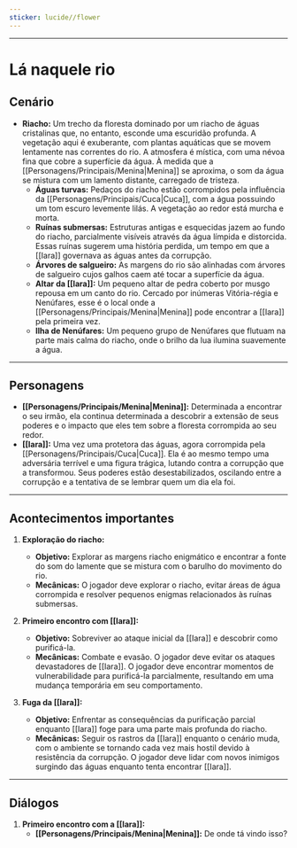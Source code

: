 ```yaml
---
sticker: lucide//flower
---
```

---
# Lá naquele rio
## Cenário

- **Riacho:** Um trecho da floresta dominado por um riacho de águas cristalinas que, no entanto, esconde uma escuridão profunda. A vegetação aqui é exuberante, com plantas aquáticas que se movem lentamente nas correntes do rio. A atmosfera é mística, com uma névoa fina que cobre a superfície da água. À medida que a [[Personagens/Principais/Menina|Menina]] se aproxima, o som da água se mistura com um lamento distante, carregado de tristeza.
	- **Águas turvas:** Pedaços do riacho estão corrompidos pela influência da [[Personagens/Principais/Cuca|Cuca]], com a água possuindo um tom escuro levemente lilás. A vegetação ao redor está murcha e morta.
	- **Ruínas submersas:** Estruturas antigas e esquecidas jazem ao fundo do riacho, parcialmente visíveis através da água límpida e distorcida. Essas ruínas sugerem uma história perdida, um tempo em que a [[Iara]] governava as águas antes da corrupção.
	- **Árvores de salgueiro:** As margens do rio são alinhadas com árvores de salgueiro cujos galhos caem até tocar a superfície da água. 
	- **Altar da [[Iara]]:** Um pequeno altar de pedra coberto por musgo repousa em um canto do rio. Cercado por inúmeras Vitória-régia e Nenúfares, esse é o local onde a [[Personagens/Principais/Menina|Menina]] pode encontrar a [[Iara]] pela primeira vez.
	- **Ilha de Nenúfares:** Um pequeno grupo de Nenúfares que flutuam na parte mais calma do riacho, onde o brilho da lua ilumina suavemente a água.

---
## Personagens

- **[[Personagens/Principais/Menina|Menina]]:** Determinada a encontrar o seu irmão, ela continua determinada a descobrir a extensão de seus poderes e o impacto que eles tem sobre a floresta corrompida ao seu redor.
- **[[Iara]]:** Uma vez uma protetora das águas, agora corrompida pela [[Personagens/Principais/Cuca|Cuca]]. Ela é ao mesmo tempo uma adversária terrível e uma figura trágica, lutando contra a corrupção que a transformou. Seus poderes estão desestabilizados, oscilando entre a corrupção e a tentativa de se lembrar quem um dia ela foi.

---
## Acontecimentos importantes

1. **Exploração do riacho:** 
	- **Objetivo:** Explorar as margens riacho enigmático e encontrar a fonte do som do lamente que se mistura com o barulho do movimento do rio.
	- **Mecânicas:** O jogador deve explorar o riacho, evitar áreas de água corrompida e resolver pequenos enigmas relacionados às ruínas submersas.

2. **Primeiro encontro com [[Iara]]:** 
	- **Objetivo:** Sobreviver ao ataque inicial da [[Iara]] e descobrir como purificá-la.
	- **Mecânicas:** Combate e evasão. O jogador deve evitar os ataques devastadores de [[Iara]]. O jogador deve encontrar momentos de vulnerabilidade para purificá-la parcialmente, resultando em uma mudança temporária em seu comportamento.

3. **Fuga da [[Iara]]:**
	- **Objetivo:** Enfrentar as consequências da purificação parcial enquanto [[Iara]] foge para uma parte mais profunda do riacho.
	- **Mecânicas:** Seguir os rastros da [[Iara]] enquanto o cenário muda, com o ambiente se tornando cada vez mais hostil devido à resistência da corrupção. O jogador deve lidar com novos inimigos surgindo das águas enquanto tenta encontrar [[Iara]].

---
## Diálogos

1. **Primeiro encontro com a [[Iara]]:**
	- **[[Personagens/Principais/Menina|Menina]]:** De onde tá vindo isso?